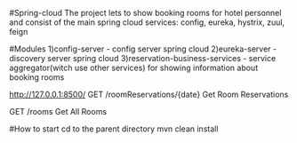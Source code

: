 #Spring-cloud
The project lets to show booking rooms for hotel personnel and consist of the main spring cloud services: config, eureka, hystrix, zuul, feign

#Modules
1)config-server - config server spring cloud
2)eureka-server - discovery server spring cloud
3)reservation-business-services - service aggregator(witch use other services) for showing information about booking rooms

http://127.0.0.1:8500/
GET
/roomReservations/{date}
Get Room Reservations

GET
/rooms
Get All Rooms

#How to start
cd to the parent directory
mvn clean install

